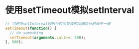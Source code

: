 # 使用setTimeout模拟setInterval
```javascript
// 可避免setInterval因执行时间导致的间隔执行时间不一致
setTimeout(function() {
  // do something
  setTimeout(arguments.callee, 500);
}, 500);

```